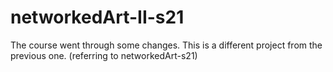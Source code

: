 # networkedArt-II-s21

The course went through some changes. This is a different project from the previous one. (referring to networkedArt-s21)
